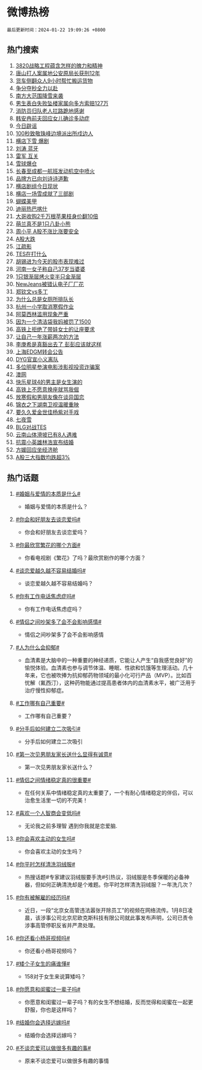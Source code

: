 # 微博热榜

`最后更新时间：2024-01-22 19:09:26 +0800`

## 热门搜索

1. [3820战略工程蕴含怎样的魄力和精神](https://m.weibo.cn/search?containerid=100103type%3D1%26t%3D10%26q%3D%233820%E6%88%98%E7%95%A5%E5%B7%A5%E7%A8%8B%E8%95%B4%E5%90%AB%E6%80%8E%E6%A0%B7%E7%9A%84%E9%AD%84%E5%8A%9B%E5%92%8C%E7%B2%BE%E7%A5%9E%23&stream_entry_id=51&isnewpage=1&extparam=seat%3D1%26pos%3D0%26c_type%3D51%26filter_type%3Drealtimehot%26q%3D%25233820%25E6%2588%2598%25E7%2595%25A5%25E5%25B7%25A5%25E7%25A8%258B%25E8%2595%25B4%25E5%2590%25AB%25E6%2580%258E%25E6%25A0%25B7%25E7%259A%2584%25E9%25AD%2584%25E5%258A%259B%25E5%2592%258C%25E7%25B2%25BE%25E7%25A5%259E%2523%26dgr%3D0%26stream_entry_id%3D51%26cate%3D10103%26display_time%3D1705921765%26pre_seqid%3D1705921765202032177133)
1. [唐山打人案属地公安原局长获刑12年](https://m.weibo.cn/search?containerid=100103type%3D1%26t%3D10%26q%3D%23%E5%94%90%E5%B1%B1%E6%89%93%E4%BA%BA%E6%A1%88%E5%B1%9E%E5%9C%B0%E5%85%AC%E5%AE%89%E5%8E%9F%E5%B1%80%E9%95%BF%E8%8E%B7%E5%88%9112%E5%B9%B4%23&stream_entry_id=31&isnewpage=1&extparam=seat%3D1%26pos%3D0%26c_type%3D31%26cate%3D5001%26dgr%3D0%26flag%3D1%26filter_type%3Drealtimehot%26lcate%3D5001%26band_rank%3D1%26q%3D%2523%25E5%2594%2590%25E5%25B1%25B1%25E6%2589%2593%25E4%25BA%25BA%25E6%25A1%2588%25E5%25B1%259E%25E5%259C%25B0%25E5%2585%25AC%25E5%25AE%2589%25E5%258E%259F%25E5%25B1%2580%25E9%2595%25BF%25E8%258E%25B7%25E5%2588%259112%25E5%25B9%25B4%2523%26realpos%3D1%26stream_entry_id%3D31%26display_time%3D1705921765%26pre_seqid%3D1705921765202032177133)
1. [货车侧翻众人9小时帮忙搬运货物](https://m.weibo.cn/search?containerid=100103type%3D1%26t%3D10%26q%3D%23%E8%B4%A7%E8%BD%A6%E4%BE%A7%E7%BF%BB%E4%BC%97%E4%BA%BA9%E5%B0%8F%E6%97%B6%E5%B8%AE%E5%BF%99%E6%90%AC%E8%BF%90%E8%B4%A7%E7%89%A9%23&stream_entry_id=31&isnewpage=1&extparam=seat%3D1%26pos%3D1%26c_type%3D31%26cate%3D5001%26dgr%3D0%26flag%3D32768%26filter_type%3Drealtimehot%26lcate%3D5001%26band_rank%3D2%26q%3D%2523%25E8%25B4%25A7%25E8%25BD%25A6%25E4%25BE%25A7%25E7%25BF%25BB%25E4%25BC%2597%25E4%25BA%25BA9%25E5%25B0%258F%25E6%2597%25B6%25E5%25B8%25AE%25E5%25BF%2599%25E6%2590%25AC%25E8%25BF%2590%25E8%25B4%25A7%25E7%2589%25A9%2523%26realpos%3D2%26stream_entry_id%3D31%26display_time%3D1705921765%26pre_seqid%3D1705921765202032177133)
1. [争分夺秒全力以赴](https://m.weibo.cn/search?containerid=100103type%3D1%26t%3D10%26q%3D%23%E4%BA%89%E5%88%86%E5%A4%BA%E7%A7%92%E5%85%A8%E5%8A%9B%E4%BB%A5%E8%B5%B4%23&stream_entry_id=31&isnewpage=1&extparam=seat%3D1%26pos%3D2%26c_type%3D31%26cate%3D5001%26dgr%3D0%26flag%3D0%26filter_type%3Drealtimehot%26lcate%3D5001%26band_rank%3D3%26q%3D%2523%25E4%25BA%2589%25E5%2588%2586%25E5%25A4%25BA%25E7%25A7%2592%25E5%2585%25A8%25E5%258A%259B%25E4%25BB%25A5%25E8%25B5%25B4%2523%26realpos%3D3%26stream_entry_id%3D31%26display_time%3D1705921765%26pre_seqid%3D1705921765202032177133)
1. [南方大范围降雪来袭](https://m.weibo.cn/search?containerid=100103type%3D1%26t%3D10%26q%3D%23%E5%8D%97%E6%96%B9%E5%A4%A7%E8%8C%83%E5%9B%B4%E9%99%8D%E9%9B%AA%E6%9D%A5%E8%A2%AD%23&stream_entry_id=31&isnewpage=1&extparam=seat%3D1%26pos%3D3%26c_type%3D31%26stream_entry_id%3D31%26adid%3D219645%26dgr%3D0%26filter_type%3Drealtimehot%26band_rank%3D4%26q%3D%2523%25E5%258D%2597%25E6%2596%25B9%25E5%25A4%25A7%25E8%258C%2583%25E5%259B%25B4%25E9%2599%258D%25E9%259B%25AA%25E6%259D%25A5%25E8%25A2%25AD%2523%26is_ad_pos%3D1%26lcate%3D5001%26cate%3D5001%26display_time%3D1705921765%26pre_seqid%3D1705921765202032177133)
1. [男生表白失败坠楼家属向多方索赔127万](https://m.weibo.cn/search?containerid=100103type%3D1%26t%3D10%26q%3D%23%E7%94%B7%E7%94%9F%E8%A1%A8%E7%99%BD%E5%A4%B1%E8%B4%A5%E5%9D%A0%E6%A5%BC%E5%AE%B6%E5%B1%9E%E5%90%91%E5%A4%9A%E6%96%B9%E7%B4%A2%E8%B5%94127%E4%B8%87%23&stream_entry_id=31&isnewpage=1&extparam=seat%3D1%26pos%3D4%26c_type%3D31%26cate%3D5001%26dgr%3D0%26flag%3D2%26filter_type%3Drealtimehot%26lcate%3D5001%26band_rank%3D4%26q%3D%2523%25E7%2594%25B7%25E7%2594%259F%25E8%25A1%25A8%25E7%2599%25BD%25E5%25A4%25B1%25E8%25B4%25A5%25E5%259D%25A0%25E6%25A5%25BC%25E5%25AE%25B6%25E5%25B1%259E%25E5%2590%2591%25E5%25A4%259A%25E6%2596%25B9%25E7%25B4%25A2%25E8%25B5%2594127%25E4%25B8%2587%2523%26realpos%3D4%26stream_entry_id%3D31%26display_time%3D1705921765%26pre_seqid%3D1705921765202032177133)
1. [消防员归队老人拦路跪地感谢](https://m.weibo.cn/search?containerid=100103type%3D1%26t%3D10%26q%3D%23%E6%B6%88%E9%98%B2%E5%91%98%E5%BD%92%E9%98%9F%E8%80%81%E4%BA%BA%E6%8B%A6%E8%B7%AF%E8%B7%AA%E5%9C%B0%E6%84%9F%E8%B0%A2%23&stream_entry_id=31&isnewpage=1&extparam=seat%3D1%26pos%3D5%26c_type%3D31%26cate%3D5001%26dgr%3D0%26flag%3D32768%26filter_type%3Drealtimehot%26lcate%3D5001%26band_rank%3D5%26q%3D%2523%25E6%25B6%2588%25E9%2598%25B2%25E5%2591%2598%25E5%25BD%2592%25E9%2598%259F%25E8%2580%2581%25E4%25BA%25BA%25E6%258B%25A6%25E8%25B7%25AF%25E8%25B7%25AA%25E5%259C%25B0%25E6%2584%259F%25E8%25B0%25A2%2523%26realpos%3D5%26stream_entry_id%3D31%26display_time%3D1705921765%26pre_seqid%3D1705921765202032177133)
1. [韩安冉前夫回应女儿确诊多动症](https://m.weibo.cn/search?containerid=100103type%3D1%26t%3D10%26q%3D%23%E9%9F%A9%E5%AE%89%E5%86%89%E5%89%8D%E5%A4%AB%E5%9B%9E%E5%BA%94%E5%A5%B3%E5%84%BF%E7%A1%AE%E8%AF%8A%E5%A4%9A%E5%8A%A8%E7%97%87%23&stream_entry_id=31&isnewpage=1&extparam=seat%3D1%26pos%3D6%26c_type%3D31%26cate%3D5001%26dgr%3D0%26flag%3D2%26filter_type%3Drealtimehot%26lcate%3D5001%26band_rank%3D6%26q%3D%2523%25E9%259F%25A9%25E5%25AE%2589%25E5%2586%2589%25E5%2589%258D%25E5%25A4%25AB%25E5%259B%259E%25E5%25BA%2594%25E5%25A5%25B3%25E5%2584%25BF%25E7%25A1%25AE%25E8%25AF%258A%25E5%25A4%259A%25E5%258A%25A8%25E7%2597%2587%2523%26realpos%3D6%26stream_entry_id%3D31%26display_time%3D1705921765%26pre_seqid%3D1705921765202032177133)
1. [今日辟谣](https://m.weibo.cn/search?containerid=100103type%3D1%26t%3D10%26q%3D%23%E4%BB%8A%E6%97%A5%E8%BE%9F%E8%B0%A3%23&stream_entry_id=31&isnewpage=1&extparam=seat%3D1%26pos%3D7%26c_type%3D31%26stream_entry_id%3D31%26adid%3D219668%26dgr%3D0%26filter_type%3Drealtimehot%26band_rank%3D7%26q%3D%2523%25E4%25BB%258A%25E6%2597%25A5%25E8%25BE%259F%25E8%25B0%25A3%2523%26is_ad_pos%3D1%26lcate%3D5001%26cate%3D5001%26display_time%3D1705921765%26pre_seqid%3D1705921765202032177133)
1. [100秒致敬珠峰边境派出所戍边人](https://m.weibo.cn/search?containerid=100103type%3D1%26t%3D10%26q%3D%23100%E7%A7%92%E8%87%B4%E6%95%AC%E7%8F%A0%E5%B3%B0%E8%BE%B9%E5%A2%83%E6%B4%BE%E5%87%BA%E6%89%80%E6%88%8D%E8%BE%B9%E4%BA%BA%23&stream_entry_id=31&isnewpage=1&extparam=seat%3D1%26pos%3D8%26c_type%3D31%26cate%3D5001%26dgr%3D0%26flag%3D32768%26filter_type%3Drealtimehot%26lcate%3D5001%26band_rank%3D7%26q%3D%2523100%25E7%25A7%2592%25E8%2587%25B4%25E6%2595%25AC%25E7%258F%25A0%25E5%25B3%25B0%25E8%25BE%25B9%25E5%25A2%2583%25E6%25B4%25BE%25E5%2587%25BA%25E6%2589%2580%25E6%2588%258D%25E8%25BE%25B9%25E4%25BA%25BA%2523%26realpos%3D7%26stream_entry_id%3D31%26display_time%3D1705921765%26pre_seqid%3D1705921765202032177133)
1. [横店下雪 爆剧](https://m.weibo.cn/search?containerid=100103type%3D1%26t%3D10%26q%3D%E6%A8%AA%E5%BA%97%E4%B8%8B%E9%9B%AA+%E7%88%86%E5%89%A7&stream_entry_id=31&isnewpage=1&extparam=seat%3D1%26pos%3D9%26c_type%3D31%26cate%3D5001%26dgr%3D0%26flag%3D16%26filter_type%3Drealtimehot%26lcate%3D5001%26band_rank%3D8%26q%3D%25E6%25A8%25AA%25E5%25BA%2597%25E4%25B8%258B%25E9%259B%25AA%2520%25E7%2588%2586%25E5%2589%25A7%26realpos%3D8%26stream_entry_id%3D31%26display_time%3D1705921765%26pre_seqid%3D1705921765202032177133)
1. [刘涛 蓝牙](https://m.weibo.cn/search?containerid=100103type%3D1%26t%3D10%26q%3D%E5%88%98%E6%B6%9B+%E8%93%9D%E7%89%99&stream_entry_id=31&isnewpage=1&extparam=seat%3D1%26pos%3D10%26c_type%3D31%26cate%3D5001%26dgr%3D0%26flag%3D2%26filter_type%3Drealtimehot%26lcate%3D5001%26band_rank%3D9%26q%3D%25E5%2588%2598%25E6%25B6%259B%2520%25E8%2593%259D%25E7%2589%2599%26realpos%3D9%26stream_entry_id%3D31%26display_time%3D1705921765%26pre_seqid%3D1705921765202032177133)
1. [雷军 互关](https://m.weibo.cn/search?containerid=100103type%3D1%26t%3D10%26q%3D%E9%9B%B7%E5%86%9B+%E4%BA%92%E5%85%B3&stream_entry_id=31&isnewpage=1&extparam=seat%3D1%26pos%3D11%26c_type%3D31%26cate%3D5001%26dgr%3D0%26flag%3D2%26filter_type%3Drealtimehot%26lcate%3D5001%26band_rank%3D10%26q%3D%25E9%259B%25B7%25E5%2586%259B%2520%25E4%25BA%2592%25E5%2585%25B3%26realpos%3D10%26stream_entry_id%3D31%26display_time%3D1705921765%26pre_seqid%3D1705921765202032177133)
1. [雪球爆仓](https://m.weibo.cn/search?containerid=100103type%3D1%26t%3D10%26q%3D%E9%9B%AA%E7%90%83%E7%88%86%E4%BB%93&stream_entry_id=31&isnewpage=1&extparam=seat%3D1%26pos%3D12%26c_type%3D31%26cate%3D5001%26dgr%3D0%26flag%3D1%26filter_type%3Drealtimehot%26lcate%3D5001%26band_rank%3D11%26q%3D%25E9%259B%25AA%25E7%2590%2583%25E7%2588%2586%25E4%25BB%2593%26realpos%3D11%26stream_entry_id%3D31%26display_time%3D1705921765%26pre_seqid%3D1705921765202032177133)
1. [长春至成都一航班发动机空中喷火](https://m.weibo.cn/search?containerid=100103type%3D1%26t%3D10%26q%3D%23%E9%95%BF%E6%98%A5%E8%87%B3%E6%88%90%E9%83%BD%E4%B8%80%E8%88%AA%E7%8F%AD%E5%8F%91%E5%8A%A8%E6%9C%BA%E7%A9%BA%E4%B8%AD%E5%96%B7%E7%81%AB%23&stream_entry_id=31&isnewpage=1&extparam=seat%3D1%26pos%3D13%26c_type%3D31%26cate%3D5001%26dgr%3D0%26flag%3D1%26filter_type%3Drealtimehot%26lcate%3D5001%26band_rank%3D12%26q%3D%2523%25E9%2595%25BF%25E6%2598%25A5%25E8%2587%25B3%25E6%2588%2590%25E9%2583%25BD%25E4%25B8%2580%25E8%2588%25AA%25E7%258F%25AD%25E5%258F%2591%25E5%258A%25A8%25E6%259C%25BA%25E7%25A9%25BA%25E4%25B8%25AD%25E5%2596%25B7%25E7%2581%25AB%2523%26realpos%3D12%26stream_entry_id%3D31%26display_time%3D1705921765%26pre_seqid%3D1705921765202032177133)
1. [品牌方已向刘诗诗道歉](https://m.weibo.cn/search?containerid=100103type%3D1%26t%3D10%26q%3D%23%E5%93%81%E7%89%8C%E6%96%B9%E5%B7%B2%E5%90%91%E5%88%98%E8%AF%97%E8%AF%97%E9%81%93%E6%AD%89%23&stream_entry_id=31&isnewpage=1&extparam=seat%3D1%26pos%3D14%26c_type%3D31%26cate%3D5001%26dgr%3D0%26flag%3D1%26filter_type%3Drealtimehot%26lcate%3D5001%26band_rank%3D13%26q%3D%2523%25E5%2593%2581%25E7%2589%258C%25E6%2596%25B9%25E5%25B7%25B2%25E5%2590%2591%25E5%2588%2598%25E8%25AF%2597%25E8%25AF%2597%25E9%2581%2593%25E6%25AD%2589%2523%26realpos%3D13%26stream_entry_id%3D31%26display_time%3D1705921765%26pre_seqid%3D1705921765202032177133)
1. [横店剧组今日现状](https://m.weibo.cn/search?containerid=100103type%3D1%26t%3D10%26q%3D%23%E6%A8%AA%E5%BA%97%E5%89%A7%E7%BB%84%E4%BB%8A%E6%97%A5%E7%8E%B0%E7%8A%B6%23&stream_entry_id=31&isnewpage=1&extparam=seat%3D1%26pos%3D15%26c_type%3D31%26cate%3D5001%26dgr%3D0%26flag%3D1%26filter_type%3Drealtimehot%26lcate%3D5001%26band_rank%3D14%26q%3D%2523%25E6%25A8%25AA%25E5%25BA%2597%25E5%2589%25A7%25E7%25BB%2584%25E4%25BB%258A%25E6%2597%25A5%25E7%258E%25B0%25E7%258A%25B6%2523%26realpos%3D14%26stream_entry_id%3D31%26display_time%3D1705921765%26pre_seqid%3D1705921765202032177133)
1. [横店一场雪成就了三部剧](https://m.weibo.cn/search?containerid=100103type%3D1%26t%3D10%26q%3D%E6%A8%AA%E5%BA%97%E4%B8%80%E5%9C%BA%E9%9B%AA%E6%88%90%E5%B0%B1%E4%BA%86%E4%B8%89%E9%83%A8%E5%89%A7&stream_entry_id=31&isnewpage=1&extparam=seat%3D1%26pos%3D16%26c_type%3D31%26cate%3D5001%26dgr%3D0%26flag%3D2%26filter_type%3Drealtimehot%26lcate%3D5001%26band_rank%3D15%26q%3D%25E6%25A8%25AA%25E5%25BA%2597%25E4%25B8%2580%25E5%259C%25BA%25E9%259B%25AA%25E6%2588%2590%25E5%25B0%25B1%25E4%25BA%2586%25E4%25B8%2589%25E9%2583%25A8%25E5%2589%25A7%26realpos%3D15%26stream_entry_id%3D31%26display_time%3D1705921765%26pre_seqid%3D1705921765202032177133)
1. [蝴蝶美甲](https://m.weibo.cn/search?containerid=100103type%3D1%26t%3D10%26q%3D%E8%9D%B4%E8%9D%B6%E7%BE%8E%E7%94%B2&stream_entry_id=31&isnewpage=1&extparam=seat%3D1%26pos%3D17%26c_type%3D31%26cate%3D5001%26dgr%3D0%26flag%3D1%26filter_type%3Drealtimehot%26lcate%3D5001%26band_rank%3D16%26q%3D%25E8%259D%25B4%25E8%259D%25B6%25E7%25BE%258E%25E7%2594%25B2%26realpos%3D16%26stream_entry_id%3D31%26display_time%3D1705921765%26pre_seqid%3D1705921765202032177133)
1. [迪丽热巴喀什](https://m.weibo.cn/search?containerid=100103type%3D1%26t%3D10%26q%3D%E8%BF%AA%E4%B8%BD%E7%83%AD%E5%B7%B4%E5%96%80%E4%BB%80&stream_entry_id=31&isnewpage=1&extparam=seat%3D1%26pos%3D18%26c_type%3D31%26cate%3D5001%26dgr%3D0%26flag%3D0%26filter_type%3Drealtimehot%26lcate%3D5001%26band_rank%3D17%26q%3D%25E8%25BF%25AA%25E4%25B8%25BD%25E7%2583%25AD%25E5%25B7%25B4%25E5%2596%2580%25E4%25BB%2580%26realpos%3D17%26stream_entry_id%3D31%26display_time%3D1705921765%26pre_seqid%3D1705921765202032177133)
1. [大哥收购2千万根苹果枝身价翻10倍](https://m.weibo.cn/search?containerid=100103type%3D1%26t%3D10%26q%3D%23%E5%A4%A7%E5%93%A5%E6%94%B6%E8%B4%AD2%E5%8D%83%E4%B8%87%E6%A0%B9%E8%8B%B9%E6%9E%9C%E6%9E%9D%E8%BA%AB%E4%BB%B7%E7%BF%BB10%E5%80%8D%23&stream_entry_id=31&isnewpage=1&extparam=seat%3D1%26pos%3D19%26c_type%3D31%26cate%3D5001%26dgr%3D0%26flag%3D0%26filter_type%3Drealtimehot%26lcate%3D5001%26band_rank%3D18%26q%3D%2523%25E5%25A4%25A7%25E5%2593%25A5%25E6%2594%25B6%25E8%25B4%25AD2%25E5%258D%2583%25E4%25B8%2587%25E6%25A0%25B9%25E8%258B%25B9%25E6%259E%259C%25E6%259E%259D%25E8%25BA%25AB%25E4%25BB%25B7%25E7%25BF%25BB10%25E5%2580%258D%2523%26realpos%3D18%26stream_entry_id%3D31%26display_time%3D1705921765%26pre_seqid%3D1705921765202032177133)
1. [萌兰真不是1只八卦小熊](https://m.weibo.cn/search?containerid=100103type%3D1%26t%3D10%26q%3D%23%E8%90%8C%E5%85%B0%E7%9C%9F%E4%B8%8D%E6%98%AF1%E5%8F%AA%E5%85%AB%E5%8D%A6%E5%B0%8F%E7%86%8A%23&stream_entry_id=31&isnewpage=1&extparam=seat%3D1%26pos%3D20%26c_type%3D31%26cate%3D5001%26dgr%3D0%26flag%3D1%26filter_type%3Drealtimehot%26lcate%3D5001%26band_rank%3D19%26q%3D%2523%25E8%2590%258C%25E5%2585%25B0%25E7%259C%259F%25E4%25B8%258D%25E6%2598%25AF1%25E5%258F%25AA%25E5%2585%25AB%25E5%258D%25A6%25E5%25B0%258F%25E7%2586%258A%2523%26realpos%3D19%26stream_entry_id%3D31%26display_time%3D1705921765%26pre_seqid%3D1705921765202032177133)
1. [周小平 A股不涨比涨要安全](https://m.weibo.cn/search?containerid=100103type%3D1%26t%3D10%26q%3D%E5%91%A8%E5%B0%8F%E5%B9%B3+A%E8%82%A1%E4%B8%8D%E6%B6%A8%E6%AF%94%E6%B6%A8%E8%A6%81%E5%AE%89%E5%85%A8&stream_entry_id=31&isnewpage=1&extparam=seat%3D1%26pos%3D21%26c_type%3D31%26cate%3D5001%26dgr%3D0%26flag%3D0%26filter_type%3Drealtimehot%26lcate%3D5001%26band_rank%3D20%26q%3D%25E5%2591%25A8%25E5%25B0%258F%25E5%25B9%25B3%2520A%25E8%2582%25A1%25E4%25B8%258D%25E6%25B6%25A8%25E6%25AF%2594%25E6%25B6%25A8%25E8%25A6%2581%25E5%25AE%2589%25E5%2585%25A8%26realpos%3D20%26stream_entry_id%3D31%26display_time%3D1705921765%26pre_seqid%3D1705921765202032177133)
1. [A股大跌](https://m.weibo.cn/search?containerid=100103type%3D1%26t%3D10%26q%3D%23A%E8%82%A1%E5%A4%A7%E8%B7%8C%23&stream_entry_id=31&isnewpage=1&extparam=seat%3D1%26pos%3D22%26c_type%3D31%26cate%3D5001%26dgr%3D0%26flag%3D0%26filter_type%3Drealtimehot%26lcate%3D5001%26band_rank%3D21%26q%3D%2523A%25E8%2582%25A1%25E5%25A4%25A7%25E8%25B7%258C%2523%26realpos%3D21%26stream_entry_id%3D31%26display_time%3D1705921765%26pre_seqid%3D1705921765202032177133)
1. [江疏影](https://m.weibo.cn/search?containerid=100103type%3D1%26t%3D10%26q%3D%E6%B1%9F%E7%96%8F%E5%BD%B1&stream_entry_id=31&isnewpage=1&extparam=seat%3D1%26pos%3D23%26c_type%3D31%26cate%3D5001%26dgr%3D0%26flag%3D2%26filter_type%3Drealtimehot%26lcate%3D5001%26band_rank%3D22%26q%3D%25E6%25B1%259F%25E7%2596%258F%25E5%25BD%25B1%26realpos%3D22%26stream_entry_id%3D31%26display_time%3D1705921765%26pre_seqid%3D1705921765202032177133)
1. [TES在打什么](https://m.weibo.cn/search?containerid=100103type%3D1%26t%3D10%26q%3DTES%E5%9C%A8%E6%89%93%E4%BB%80%E4%B9%88&stream_entry_id=31&isnewpage=1&extparam=seat%3D1%26pos%3D24%26c_type%3D31%26cate%3D5001%26dgr%3D0%26flag%3D1%26filter_type%3Drealtimehot%26lcate%3D5001%26band_rank%3D23%26q%3DTES%25E5%259C%25A8%25E6%2589%2593%25E4%25BB%2580%25E4%25B9%2588%26realpos%3D23%26stream_entry_id%3D31%26display_time%3D1705921765%26pre_seqid%3D1705921765202032177133)
1. [胡锡进为今天的股市表现难过](https://m.weibo.cn/search?containerid=100103type%3D1%26t%3D10%26q%3D%23%E8%83%A1%E9%94%A1%E8%BF%9B%E4%B8%BA%E4%BB%8A%E5%A4%A9%E7%9A%84%E8%82%A1%E5%B8%82%E8%A1%A8%E7%8E%B0%E9%9A%BE%E8%BF%87%23&stream_entry_id=31&isnewpage=1&extparam=seat%3D1%26pos%3D25%26c_type%3D31%26cate%3D5001%26dgr%3D0%26flag%3D1%26filter_type%3Drealtimehot%26lcate%3D5001%26band_rank%3D24%26q%3D%2523%25E8%2583%25A1%25E9%2594%25A1%25E8%25BF%259B%25E4%25B8%25BA%25E4%25BB%258A%25E5%25A4%25A9%25E7%259A%2584%25E8%2582%25A1%25E5%25B8%2582%25E8%25A1%25A8%25E7%258E%25B0%25E9%259A%25BE%25E8%25BF%2587%2523%26realpos%3D24%26stream_entry_id%3D31%26display_time%3D1705921765%26pre_seqid%3D1705921765202032177133)
1. [河南一女子称自己37岁当婆婆](https://m.weibo.cn/search?containerid=100103type%3D1%26t%3D10%26q%3D%23%E6%B2%B3%E5%8D%97%E4%B8%80%E5%A5%B3%E5%AD%90%E7%A7%B0%E8%87%AA%E5%B7%B137%E5%B2%81%E5%BD%93%E5%A9%86%E5%A9%86%23&stream_entry_id=31&isnewpage=1&extparam=seat%3D1%26pos%3D26%26c_type%3D31%26cate%3D5001%26dgr%3D0%26flag%3D0%26filter_type%3Drealtimehot%26lcate%3D5001%26band_rank%3D25%26q%3D%2523%25E6%25B2%25B3%25E5%258D%2597%25E4%25B8%2580%25E5%25A5%25B3%25E5%25AD%2590%25E7%25A7%25B0%25E8%2587%25AA%25E5%25B7%25B137%25E5%25B2%2581%25E5%25BD%2593%25E5%25A9%2586%25E5%25A9%2586%2523%26realpos%3D25%26stream_entry_id%3D31%26display_time%3D1705921765%26pre_seqid%3D1705921765202032177133)
1. [1只银渐层烤火变半只金渐层](https://m.weibo.cn/search?containerid=100103type%3D1%26t%3D10%26q%3D%231%E5%8F%AA%E9%93%B6%E6%B8%90%E5%B1%82%E7%83%A4%E7%81%AB%E5%8F%98%E5%8D%8A%E5%8F%AA%E9%87%91%E6%B8%90%E5%B1%82%23&stream_entry_id=31&isnewpage=1&extparam=seat%3D1%26pos%3D27%26c_type%3D31%26cate%3D5001%26dgr%3D0%26flag%3D1%26filter_type%3Drealtimehot%26lcate%3D5001%26band_rank%3D26%26q%3D%25231%25E5%258F%25AA%25E9%2593%25B6%25E6%25B8%2590%25E5%25B1%2582%25E7%2583%25A4%25E7%2581%25AB%25E5%258F%2598%25E5%258D%258A%25E5%258F%25AA%25E9%2587%2591%25E6%25B8%2590%25E5%25B1%2582%2523%26realpos%3D26%26stream_entry_id%3D31%26display_time%3D1705921765%26pre_seqid%3D1705921765202032177133)
1. [NewJeans被错认电子厂厂花](https://m.weibo.cn/search?containerid=100103type%3D1%26t%3D10%26q%3DNewJeans%E8%A2%AB%E9%94%99%E8%AE%A4%E7%94%B5%E5%AD%90%E5%8E%82%E5%8E%82%E8%8A%B1&stream_entry_id=31&isnewpage=1&extparam=seat%3D1%26pos%3D28%26c_type%3D31%26cate%3D5001%26dgr%3D0%26flag%3D0%26filter_type%3Drealtimehot%26lcate%3D5001%26band_rank%3D27%26q%3DNewJeans%25E8%25A2%25AB%25E9%2594%2599%25E8%25AE%25A4%25E7%2594%25B5%25E5%25AD%2590%25E5%258E%2582%25E5%258E%2582%25E8%258A%25B1%26realpos%3D27%26stream_entry_id%3D31%26display_time%3D1705921765%26pre_seqid%3D1705921765202032177133)
1. [郑钦文vs多丁](https://m.weibo.cn/search?containerid=100103type%3D1%26t%3D10%26q%3D%23%E9%83%91%E9%92%A6%E6%96%87vs%E5%A4%9A%E4%B8%81%23&stream_entry_id=31&isnewpage=1&extparam=seat%3D1%26pos%3D29%26c_type%3D31%26cate%3D5001%26dgr%3D0%26flag%3D1%26filter_type%3Drealtimehot%26lcate%3D5001%26band_rank%3D28%26q%3D%2523%25E9%2583%2591%25E9%2592%25A6%25E6%2596%2587vs%25E5%25A4%259A%25E4%25B8%2581%2523%26realpos%3D28%26stream_entry_id%3D31%26display_time%3D1705921765%26pre_seqid%3D1705921765202032177133)
1. [为什么总是女厕所排队长](https://m.weibo.cn/search?containerid=100103type%3D1%26t%3D10%26q%3D%23%E4%B8%BA%E4%BB%80%E4%B9%88%E6%80%BB%E6%98%AF%E5%A5%B3%E5%8E%95%E6%89%80%E6%8E%92%E9%98%9F%E9%95%BF%23&stream_entry_id=31&isnewpage=1&extparam=seat%3D1%26pos%3D30%26c_type%3D31%26cate%3D5001%26dgr%3D0%26flag%3D1%26filter_type%3Drealtimehot%26lcate%3D5001%26band_rank%3D29%26q%3D%2523%25E4%25B8%25BA%25E4%25BB%2580%25E4%25B9%2588%25E6%2580%25BB%25E6%2598%25AF%25E5%25A5%25B3%25E5%258E%2595%25E6%2589%2580%25E6%258E%2592%25E9%2598%259F%25E9%2595%25BF%2523%26realpos%3D29%26stream_entry_id%3D31%26display_time%3D1705921765%26pre_seqid%3D1705921765202032177133)
1. [杭州一小学取消寒假作业](https://m.weibo.cn/search?containerid=100103type%3D1%26t%3D10%26q%3D%23%E6%9D%AD%E5%B7%9E%E4%B8%80%E5%B0%8F%E5%AD%A6%E5%8F%96%E6%B6%88%E5%AF%92%E5%81%87%E4%BD%9C%E4%B8%9A%23&stream_entry_id=31&isnewpage=1&extparam=seat%3D1%26pos%3D31%26c_type%3D31%26cate%3D5001%26dgr%3D0%26flag%3D1%26filter_type%3Drealtimehot%26lcate%3D5001%26band_rank%3D30%26q%3D%2523%25E6%259D%25AD%25E5%25B7%259E%25E4%25B8%2580%25E5%25B0%258F%25E5%25AD%25A6%25E5%258F%2596%25E6%25B6%2588%25E5%25AF%2592%25E5%2581%2587%25E4%25BD%259C%25E4%25B8%259A%2523%26realpos%3D30%26stream_entry_id%3D31%26display_time%3D1705921765%26pre_seqid%3D1705921765202032177133)
1. [阿莫西林滥用现象严重](https://m.weibo.cn/search?containerid=100103type%3D1%26t%3D10%26q%3D%23%E9%98%BF%E8%8E%AB%E8%A5%BF%E6%9E%97%E6%BB%A5%E7%94%A8%E7%8E%B0%E8%B1%A1%E4%B8%A5%E9%87%8D%23&stream_entry_id=31&isnewpage=1&extparam=seat%3D1%26pos%3D32%26c_type%3D31%26cate%3D5001%26dgr%3D0%26flag%3D0%26filter_type%3Drealtimehot%26lcate%3D5001%26band_rank%3D31%26q%3D%2523%25E9%2598%25BF%25E8%258E%25AB%25E8%25A5%25BF%25E6%259E%2597%25E6%25BB%25A5%25E7%2594%25A8%25E7%258E%25B0%25E8%25B1%25A1%25E4%25B8%25A5%25E9%2587%258D%2523%26realpos%3D31%26stream_entry_id%3D31%26display_time%3D1705921765%26pre_seqid%3D1705921765202032177133)
1. [因为一个清洁袋我妈被罚了1500](https://m.weibo.cn/search?containerid=100103type%3D1%26t%3D10%26q%3D%23%E5%9B%A0%E4%B8%BA%E4%B8%80%E4%B8%AA%E6%B8%85%E6%B4%81%E8%A2%8B%E6%88%91%E5%A6%88%E8%A2%AB%E7%BD%9A%E4%BA%861500%23&stream_entry_id=31&isnewpage=1&extparam=seat%3D1%26pos%3D33%26c_type%3D31%26cate%3D5001%26dgr%3D0%26flag%3D0%26filter_type%3Drealtimehot%26lcate%3D5001%26band_rank%3D32%26q%3D%2523%25E5%259B%25A0%25E4%25B8%25BA%25E4%25B8%2580%25E4%25B8%25AA%25E6%25B8%2585%25E6%25B4%2581%25E8%25A2%258B%25E6%2588%2591%25E5%25A6%2588%25E8%25A2%25AB%25E7%25BD%259A%25E4%25BA%25861500%2523%26realpos%3D32%26stream_entry_id%3D31%26display_time%3D1705921765%26pre_seqid%3D1705921765202032177133)
1. [高铁上拒绝了带娃女士的让座要求](https://m.weibo.cn/search?containerid=100103type%3D1%26t%3D10%26q%3D%23%E9%AB%98%E9%93%81%E4%B8%8A%E6%8B%92%E7%BB%9D%E4%BA%86%E5%B8%A6%E5%A8%83%E5%A5%B3%E5%A3%AB%E7%9A%84%E8%AE%A9%E5%BA%A7%E8%A6%81%E6%B1%82%23&stream_entry_id=31&isnewpage=1&extparam=seat%3D1%26pos%3D34%26c_type%3D31%26cate%3D5001%26dgr%3D0%26flag%3D0%26filter_type%3Drealtimehot%26lcate%3D5001%26band_rank%3D33%26q%3D%2523%25E9%25AB%2598%25E9%2593%2581%25E4%25B8%258A%25E6%258B%2592%25E7%25BB%259D%25E4%25BA%2586%25E5%25B8%25A6%25E5%25A8%2583%25E5%25A5%25B3%25E5%25A3%25AB%25E7%259A%2584%25E8%25AE%25A9%25E5%25BA%25A7%25E8%25A6%2581%25E6%25B1%2582%2523%26realpos%3D33%26stream_entry_id%3D31%26display_time%3D1705921765%26pre_seqid%3D1705921765202032177133)
1. [让自己一年涨薪两次的方法](https://m.weibo.cn/search?containerid=100103type%3D1%26t%3D10%26q%3D%23%E8%AE%A9%E8%87%AA%E5%B7%B1%E4%B8%80%E5%B9%B4%E6%B6%A8%E8%96%AA%E4%B8%A4%E6%AC%A1%E7%9A%84%E6%96%B9%E6%B3%95%23&stream_entry_id=31&isnewpage=1&extparam=seat%3D1%26pos%3D35%26c_type%3D31%26cate%3D5001%26dgr%3D0%26flag%3D1%26filter_type%3Drealtimehot%26lcate%3D5001%26band_rank%3D34%26q%3D%2523%25E8%25AE%25A9%25E8%2587%25AA%25E5%25B7%25B1%25E4%25B8%2580%25E5%25B9%25B4%25E6%25B6%25A8%25E8%2596%25AA%25E4%25B8%25A4%25E6%25AC%25A1%25E7%259A%2584%25E6%2596%25B9%25E6%25B3%2595%2523%26realpos%3D34%26stream_entry_id%3D31%26display_time%3D1705921765%26pre_seqid%3D1705921765202032177133)
1. [李庚希是真豁出去了 彭彭应该就这样](https://m.weibo.cn/search?containerid=100103type%3D1%26t%3D10%26q%3D%E6%9D%8E%E5%BA%9A%E5%B8%8C%E6%98%AF%E7%9C%9F%E8%B1%81%E5%87%BA%E5%8E%BB%E4%BA%86+%E5%BD%AD%E5%BD%AD%E5%BA%94%E8%AF%A5%E5%B0%B1%E8%BF%99%E6%A0%B7&stream_entry_id=31&isnewpage=1&extparam=seat%3D1%26pos%3D36%26c_type%3D31%26cate%3D5001%26dgr%3D0%26flag%3D0%26filter_type%3Drealtimehot%26lcate%3D5001%26band_rank%3D35%26q%3D%25E6%259D%258E%25E5%25BA%259A%25E5%25B8%258C%25E6%2598%25AF%25E7%259C%259F%25E8%25B1%2581%25E5%2587%25BA%25E5%258E%25BB%25E4%25BA%2586%2520%25E5%25BD%25AD%25E5%25BD%25AD%25E5%25BA%2594%25E8%25AF%25A5%25E5%25B0%25B1%25E8%25BF%2599%25E6%25A0%25B7%26realpos%3D35%26stream_entry_id%3D31%26display_time%3D1705921765%26pre_seqid%3D1705921765202032177133)
1. [上海EDGM转会公告](https://m.weibo.cn/search?containerid=100103type%3D1%26t%3D10%26q%3D%23%E4%B8%8A%E6%B5%B7EDGM%E8%BD%AC%E4%BC%9A%E5%85%AC%E5%91%8A%23&stream_entry_id=31&isnewpage=1&extparam=seat%3D1%26pos%3D37%26c_type%3D31%26cate%3D5001%26dgr%3D0%26flag%3D1%26filter_type%3Drealtimehot%26lcate%3D5001%26band_rank%3D36%26q%3D%2523%25E4%25B8%258A%25E6%25B5%25B7EDGM%25E8%25BD%25AC%25E4%25BC%259A%25E5%2585%25AC%25E5%2591%258A%2523%26realpos%3D36%26stream_entry_id%3D31%26display_time%3D1705921765%26pre_seqid%3D1705921765202032177133)
1. [DYG官宣小义离队](https://m.weibo.cn/search?containerid=100103type%3D1%26t%3D10%26q%3D%23DYG%E5%AE%98%E5%AE%A3%E5%B0%8F%E4%B9%89%E7%A6%BB%E9%98%9F%23&stream_entry_id=31&isnewpage=1&extparam=seat%3D1%26pos%3D38%26c_type%3D31%26cate%3D5001%26dgr%3D0%26flag%3D1%26filter_type%3Drealtimehot%26lcate%3D5001%26band_rank%3D37%26q%3D%2523DYG%25E5%25AE%2598%25E5%25AE%25A3%25E5%25B0%258F%25E4%25B9%2589%25E7%25A6%25BB%25E9%2598%259F%2523%26realpos%3D37%26stream_entry_id%3D31%26display_time%3D1705921765%26pre_seqid%3D1705921765202032177133)
1. [多位明星参演电影涉影视投资诈骗案](https://m.weibo.cn/search?containerid=100103type%3D1%26t%3D10%26q%3D%23%E5%A4%9A%E4%BD%8D%E6%98%8E%E6%98%9F%E5%8F%82%E6%BC%94%E7%94%B5%E5%BD%B1%E6%B6%89%E5%BD%B1%E8%A7%86%E6%8A%95%E8%B5%84%E8%AF%88%E9%AA%97%E6%A1%88%23&stream_entry_id=31&isnewpage=1&extparam=seat%3D1%26pos%3D39%26c_type%3D31%26cate%3D5001%26dgr%3D0%26flag%3D0%26filter_type%3Drealtimehot%26lcate%3D5001%26band_rank%3D38%26q%3D%2523%25E5%25A4%259A%25E4%25BD%258D%25E6%2598%258E%25E6%2598%259F%25E5%258F%2582%25E6%25BC%2594%25E7%2594%25B5%25E5%25BD%25B1%25E6%25B6%2589%25E5%25BD%25B1%25E8%25A7%2586%25E6%258A%2595%25E8%25B5%2584%25E8%25AF%2588%25E9%25AA%2597%25E6%25A1%2588%2523%26realpos%3D38%26stream_entry_id%3D31%26display_time%3D1705921765%26pre_seqid%3D1705921765202032177133)
1. [澳网](https://m.weibo.cn/search?containerid=100103type%3D1%26t%3D10%26q%3D%E6%BE%B3%E7%BD%91&stream_entry_id=31&isnewpage=1&extparam=seat%3D1%26pos%3D40%26c_type%3D31%26cate%3D5001%26dgr%3D0%26flag%3D1%26filter_type%3Drealtimehot%26lcate%3D5001%26band_rank%3D39%26q%3D%25E6%25BE%25B3%25E7%25BD%2591%26realpos%3D39%26stream_entry_id%3D31%26display_time%3D1705921765%26pre_seqid%3D1705921765202032177133)
1. [快乐星球4的男主是女生演的](https://m.weibo.cn/search?containerid=100103type%3D1%26t%3D10%26q%3D%E5%BF%AB%E4%B9%90%E6%98%9F%E7%90%834%E7%9A%84%E7%94%B7%E4%B8%BB%E6%98%AF%E5%A5%B3%E7%94%9F%E6%BC%94%E7%9A%84&stream_entry_id=31&isnewpage=1&extparam=seat%3D1%26pos%3D41%26c_type%3D31%26cate%3D5001%26dgr%3D0%26flag%3D1%26filter_type%3Drealtimehot%26lcate%3D5001%26band_rank%3D40%26q%3D%25E5%25BF%25AB%25E4%25B9%2590%25E6%2598%259F%25E7%2590%25834%25E7%259A%2584%25E7%2594%25B7%25E4%25B8%25BB%25E6%2598%25AF%25E5%25A5%25B3%25E7%2594%259F%25E6%25BC%2594%25E7%259A%2584%26realpos%3D40%26stream_entry_id%3D31%26display_time%3D1705921765%26pre_seqid%3D1705921765202032177133)
1. [高铁上不愿意换座就骂我倔](https://m.weibo.cn/search?containerid=100103type%3D1%26t%3D10%26q%3D%23%E9%AB%98%E9%93%81%E4%B8%8A%E4%B8%8D%E6%84%BF%E6%84%8F%E6%8D%A2%E5%BA%A7%E5%B0%B1%E9%AA%82%E6%88%91%E5%80%94%23&stream_entry_id=31&isnewpage=1&extparam=seat%3D1%26pos%3D42%26c_type%3D31%26cate%3D5001%26dgr%3D0%26flag%3D1%26filter_type%3Drealtimehot%26lcate%3D5001%26band_rank%3D41%26q%3D%2523%25E9%25AB%2598%25E9%2593%2581%25E4%25B8%258A%25E4%25B8%258D%25E6%2584%25BF%25E6%2584%258F%25E6%258D%25A2%25E5%25BA%25A7%25E5%25B0%25B1%25E9%25AA%2582%25E6%2588%2591%25E5%2580%2594%2523%26realpos%3D41%26stream_entry_id%3D31%26display_time%3D1705921765%26pre_seqid%3D1705921765202032177133)
1. [放寒假和男朋友像在谈异国恋](https://m.weibo.cn/search?containerid=100103type%3D1%26t%3D10%26q%3D%23%E6%94%BE%E5%AF%92%E5%81%87%E5%92%8C%E7%94%B7%E6%9C%8B%E5%8F%8B%E5%83%8F%E5%9C%A8%E8%B0%88%E5%BC%82%E5%9B%BD%E6%81%8B%23&stream_entry_id=31&isnewpage=1&extparam=seat%3D1%26pos%3D43%26c_type%3D31%26cate%3D5001%26dgr%3D0%26flag%3D1%26filter_type%3Drealtimehot%26lcate%3D5001%26band_rank%3D42%26q%3D%2523%25E6%2594%25BE%25E5%25AF%2592%25E5%2581%2587%25E5%2592%258C%25E7%2594%25B7%25E6%259C%258B%25E5%258F%258B%25E5%2583%258F%25E5%259C%25A8%25E8%25B0%2588%25E5%25BC%2582%25E5%259B%25BD%25E6%2581%258B%2523%26realpos%3D42%26stream_entry_id%3D31%26display_time%3D1705921765%26pre_seqid%3D1705921765202032177133)
1. [锦衣之下湖南卫视温暖重映](https://m.weibo.cn/search?containerid=100103type%3D1%26t%3D10%26q%3D%23%E9%94%A6%E8%A1%A3%E4%B9%8B%E4%B8%8B%E6%B9%96%E5%8D%97%E5%8D%AB%E8%A7%86%E6%B8%A9%E6%9A%96%E9%87%8D%E6%98%A0%23&stream_entry_id=31&isnewpage=1&extparam=seat%3D1%26pos%3D44%26c_type%3D31%26cate%3D5001%26dgr%3D0%26flag%3D1%26filter_type%3Drealtimehot%26lcate%3D5001%26band_rank%3D43%26q%3D%2523%25E9%2594%25A6%25E8%25A1%25A3%25E4%25B9%258B%25E4%25B8%258B%25E6%25B9%2596%25E5%258D%2597%25E5%258D%25AB%25E8%25A7%2586%25E6%25B8%25A9%25E6%259A%2596%25E9%2587%258D%25E6%2598%25A0%2523%26realpos%3D43%26stream_entry_id%3D31%26display_time%3D1705921765%26pre_seqid%3D1705921765202032177133)
1. [要久久爱金世佳杨紫对手戏](https://m.weibo.cn/search?containerid=100103type%3D1%26t%3D10%26q%3D%23%E8%A6%81%E4%B9%85%E4%B9%85%E7%88%B1%E9%87%91%E4%B8%96%E4%BD%B3%E6%9D%A8%E7%B4%AB%E5%AF%B9%E6%89%8B%E6%88%8F%23&stream_entry_id=31&isnewpage=1&extparam=seat%3D1%26pos%3D45%26c_type%3D31%26cate%3D5001%26dgr%3D0%26flag%3D1%26filter_type%3Drealtimehot%26lcate%3D5001%26band_rank%3D44%26q%3D%2523%25E8%25A6%2581%25E4%25B9%2585%25E4%25B9%2585%25E7%2588%25B1%25E9%2587%2591%25E4%25B8%2596%25E4%25BD%25B3%25E6%259D%25A8%25E7%25B4%25AB%25E5%25AF%25B9%25E6%2589%258B%25E6%2588%258F%2523%26realpos%3D44%26stream_entry_id%3D31%26display_time%3D1705921765%26pre_seqid%3D1705921765202032177133)
1. [七夜雪](https://m.weibo.cn/search?containerid=100103type%3D1%26t%3D10%26q%3D%E4%B8%83%E5%A4%9C%E9%9B%AA&stream_entry_id=31&isnewpage=1&extparam=seat%3D1%26pos%3D46%26c_type%3D31%26cate%3D5001%26dgr%3D0%26flag%3D1%26filter_type%3Drealtimehot%26lcate%3D5001%26band_rank%3D45%26q%3D%25E4%25B8%2583%25E5%25A4%259C%25E9%259B%25AA%26realpos%3D45%26stream_entry_id%3D31%26display_time%3D1705921765%26pre_seqid%3D1705921765202032177133)
1. [BLG对战TES](https://m.weibo.cn/search?containerid=100103type%3D1%26t%3D10%26q%3DBLG%E5%AF%B9%E6%88%98TES&stream_entry_id=31&isnewpage=1&extparam=seat%3D1%26pos%3D47%26c_type%3D31%26cate%3D5001%26dgr%3D0%26flag%3D1%26filter_type%3Drealtimehot%26lcate%3D5001%26band_rank%3D46%26q%3DBLG%25E5%25AF%25B9%25E6%2588%2598TES%26realpos%3D46%26stream_entry_id%3D31%26display_time%3D1705921765%26pre_seqid%3D1705921765202032177133)
1. [云南山体滑坡已有8人遇难](https://m.weibo.cn/search?containerid=100103type%3D1%26t%3D10%26q%3D%23%E4%BA%91%E5%8D%97%E5%B1%B1%E4%BD%93%E6%BB%91%E5%9D%A1%E5%B7%B2%E6%9C%898%E4%BA%BA%E9%81%87%E9%9A%BE%23&stream_entry_id=31&isnewpage=1&extparam=seat%3D1%26pos%3D48%26c_type%3D31%26cate%3D5001%26dgr%3D0%26flag%3D1%26filter_type%3Drealtimehot%26lcate%3D5001%26band_rank%3D47%26q%3D%2523%25E4%25BA%2591%25E5%258D%2597%25E5%25B1%25B1%25E4%25BD%2593%25E6%25BB%2591%25E5%259D%25A1%25E5%25B7%25B2%25E6%259C%25898%25E4%25BA%25BA%25E9%2581%2587%25E9%259A%25BE%2523%26realpos%3D47%26stream_entry_id%3D31%26display_time%3D1705921765%26pre_seqid%3D1705921765202032177133)
1. [抗震小英雄林浩宣布结婚](https://m.weibo.cn/search?containerid=100103type%3D1%26t%3D10%26q%3D%23%E6%8A%97%E9%9C%87%E5%B0%8F%E8%8B%B1%E9%9B%84%E6%9E%97%E6%B5%A9%E5%AE%A3%E5%B8%83%E7%BB%93%E5%A9%9A%23&stream_entry_id=31&isnewpage=1&extparam=seat%3D1%26pos%3D49%26c_type%3D31%26cate%3D5001%26dgr%3D0%26flag%3D0%26filter_type%3Drealtimehot%26lcate%3D5001%26band_rank%3D48%26q%3D%2523%25E6%258A%2597%25E9%259C%2587%25E5%25B0%258F%25E8%258B%25B1%25E9%259B%2584%25E6%259E%2597%25E6%25B5%25A9%25E5%25AE%25A3%25E5%25B8%2583%25E7%25BB%2593%25E5%25A9%259A%2523%26realpos%3D48%26stream_entry_id%3D31%26display_time%3D1705921765%26pre_seqid%3D1705921765202032177133)
1. [方媛回应坐经济舱](https://m.weibo.cn/search?containerid=100103type%3D1%26t%3D10%26q%3D%E6%96%B9%E5%AA%9B%E5%9B%9E%E5%BA%94%E5%9D%90%E7%BB%8F%E6%B5%8E%E8%88%B1&stream_entry_id=31&isnewpage=1&extparam=seat%3D1%26pos%3D50%26c_type%3D31%26cate%3D5001%26dgr%3D0%26flag%3D0%26filter_type%3Drealtimehot%26lcate%3D5001%26band_rank%3D49%26q%3D%25E6%2596%25B9%25E5%25AA%259B%25E5%259B%259E%25E5%25BA%2594%25E5%259D%2590%25E7%25BB%258F%25E6%25B5%258E%25E8%2588%25B1%26realpos%3D49%26stream_entry_id%3D31%26display_time%3D1705921765%26pre_seqid%3D1705921765202032177133)
1. [A股三大指数均跌超3%](https://m.weibo.cn/search?containerid=100103type%3D1%26t%3D10%26q%3D%23A%E8%82%A1%E4%B8%89%E5%A4%A7%E6%8C%87%E6%95%B0%E5%9D%87%E8%B7%8C%E8%B6%853%25%23&stream_entry_id=31&isnewpage=1&extparam=seat%3D1%26pos%3D51%26c_type%3D31%26cate%3D5001%26dgr%3D0%26flag%3D0%26filter_type%3Drealtimehot%26lcate%3D5001%26band_rank%3D50%26q%3D%2523A%25E8%2582%25A1%25E4%25B8%2589%25E5%25A4%25A7%25E6%258C%2587%25E6%2595%25B0%25E5%259D%2587%25E8%25B7%258C%25E8%25B6%25853%2525%2523%26realpos%3D50%26stream_entry_id%3D31%26display_time%3D1705921765%26pre_seqid%3D1705921765202032177133)

## 热门话题

1. [#婚姻与爱情的本质是什么#](https://m.weibo.cn/search?containerid=231522type%3D1%26t%3D10%26q%3D%23%E5%A9%9A%E5%A7%BB%E4%B8%8E%E7%88%B1%E6%83%85%E7%9A%84%E6%9C%AC%E8%B4%A8%E6%98%AF%E4%BB%80%E4%B9%88%23&stream_entry_id=128&isnewpage=1&extparam=seat%3D1%26cate%3D5004%26unitid%3D1704881162756%26lcate%3D5004%26c_type%3D128%26dgr%3D0%26pos%3D1-0-0%26display_time%3D1705921766%26pre_seqid%3D1705921766313028612218)
    - 婚姻与爱情的本质是什么？

1. [#你会和好朋友去谈恋爱吗#](https://m.weibo.cn/search?containerid=231522type%3D1%26t%3D10%26q%3D%23%E4%BD%A0%E4%BC%9A%E5%92%8C%E5%A5%BD%E6%9C%8B%E5%8F%8B%E5%8E%BB%E8%B0%88%E6%81%8B%E7%88%B1%E5%90%97%23&stream_entry_id=128&isnewpage=1&extparam=seat%3D1%26cate%3D5004%26unitid%3D1704849959446%26lcate%3D5004%26c_type%3D128%26dgr%3D0%26pos%3D1-0-1%26display_time%3D1705921766%26pre_seqid%3D1705921766313028612218)
    - 你会和好朋友去谈恋爱吗？

1. [#你最欣赏繁花的哪个方面#](https://m.weibo.cn/search?containerid=231522type%3D1%26t%3D10%26q%3D%23%E4%BD%A0%E6%9C%80%E6%AC%A3%E8%B5%8F%E7%B9%81%E8%8A%B1%E7%9A%84%E5%93%AA%E4%B8%AA%E6%96%B9%E9%9D%A2%23&stream_entry_id=128&isnewpage=1&extparam=seat%3D1%26cate%3D5004%26unitid%3D1704872158127%26lcate%3D5004%26c_type%3D128%26dgr%3D0%26pos%3D1-0-2%26display_time%3D1705921766%26pre_seqid%3D1705921766313028612218)
    - 你看电视剧《繁花》了吗？最欣赏剧作的哪个方面？

1. [#谈恋爱越久越不容易结婚吗#](https://m.weibo.cn/search?containerid=231522type%3D1%26t%3D10%26q%3D%23%E8%B0%88%E6%81%8B%E7%88%B1%E8%B6%8A%E4%B9%85%E8%B6%8A%E4%B8%8D%E5%AE%B9%E6%98%93%E7%BB%93%E5%A9%9A%E5%90%97%23&stream_entry_id=128&isnewpage=1&extparam=seat%3D1%26cate%3D5004%26unitid%3D1704871559387%26lcate%3D5004%26c_type%3D128%26dgr%3D0%26pos%3D1-0-3%26display_time%3D1705921766%26pre_seqid%3D1705921766313028612218)
    - 谈恋爱越久越不容易结婚吗？

1. [#你有工作电话焦虑症吗#](https://m.weibo.cn/search?containerid=231522type%3D1%26t%3D10%26q%3D%23%E4%BD%A0%E6%9C%89%E5%B7%A5%E4%BD%9C%E7%94%B5%E8%AF%9D%E7%84%A6%E8%99%91%E7%97%87%E5%90%97%23&stream_entry_id=128&isnewpage=1&extparam=seat%3D1%26cate%3D5004%26unitid%3D1704877884678%26lcate%3D5004%26c_type%3D128%26dgr%3D0%26pos%3D1-0-4%26display_time%3D1705921766%26pre_seqid%3D1705921766313028612218)
    - 你有工作电话焦虑症吗？

1. [#情侣之间吵架多了会不会影响感情#](https://m.weibo.cn/search?containerid=231522type%3D1%26t%3D10%26q%3D%23%E6%83%85%E4%BE%A3%E4%B9%8B%E9%97%B4%E5%90%B5%E6%9E%B6%E5%A4%9A%E4%BA%86%E4%BC%9A%E4%B8%8D%E4%BC%9A%E5%BD%B1%E5%93%8D%E6%84%9F%E6%83%85%23&stream_entry_id=128&isnewpage=1&extparam=seat%3D1%26cate%3D5004%26unitid%3D1704792093809%26lcate%3D5004%26c_type%3D128%26dgr%3D0%26pos%3D1-0-5%26display_time%3D1705921766%26pre_seqid%3D1705921766313028612218)
    - 情侣之间吵架多了会不会影响感情

1. [#人为什么会抑郁#](https://m.weibo.cn/search?containerid=231522type%3D1%26t%3D10%26q%3D%23%E4%BA%BA%E4%B8%BA%E4%BB%80%E4%B9%88%E4%BC%9A%E6%8A%91%E9%83%81%23&stream_entry_id=128&isnewpage=1&extparam=seat%3D1%26cate%3D5004%26unitid%3D1704881163792%26lcate%3D5004%26c_type%3D128%26dgr%3D0%26pos%3D1-0-6%26display_time%3D1705921766%26pre_seqid%3D1705921766313028612218)
    - 血清素是大脑中的一种重要的神经递质，它能让人产生“自我感觉良好”的愉悦体验。血清素也参与调节体温、睡眠、性欲和饥饿等生理活动。几十年来，它也被吹捧为抗抑郁药物领域的最小化可行产品（MVP）。比如百忧解（氟西汀），这种药物能通过提高患者体内的血清素水平，被广泛用于治疗慢性抑郁症。

1. [#工作哪有自己重要#](https://m.weibo.cn/search?containerid=231522type%3D1%26t%3D10%26q%3D%23%E5%B7%A5%E4%BD%9C%E5%93%AA%E6%9C%89%E8%87%AA%E5%B7%B1%E9%87%8D%E8%A6%81%23&stream_entry_id=128&isnewpage=1&extparam=seat%3D1%26cate%3D5004%26unitid%3D1704949537973%26lcate%3D5004%26c_type%3D128%26dgr%3D0%26pos%3D1-0-7%26display_time%3D1705921766%26pre_seqid%3D1705921766313028612218)
    - 工作哪有自己重要？

1. [#分手后如何建立二次吸引#](https://m.weibo.cn/search?containerid=231522type%3D1%26t%3D10%26q%3D%23%E5%88%86%E6%89%8B%E5%90%8E%E5%A6%82%E4%BD%95%E5%BB%BA%E7%AB%8B%E4%BA%8C%E6%AC%A1%E5%90%B8%E5%BC%95%23&stream_entry_id=128&isnewpage=1&extparam=seat%3D1%26cate%3D5004%26unitid%3D1704870666886%26lcate%3D5004%26c_type%3D128%26dgr%3D0%26pos%3D1-0-8%26display_time%3D1705921766%26pre_seqid%3D1705921766313028612218)
    - 分手后如何建立二次吸引

1. [#第一次见男朋友家长送什么显得有诚意#](https://m.weibo.cn/search?containerid=231522type%3D1%26t%3D10%26q%3D%23%E7%AC%AC%E4%B8%80%E6%AC%A1%E8%A7%81%E7%94%B7%E6%9C%8B%E5%8F%8B%E5%AE%B6%E9%95%BF%E9%80%81%E4%BB%80%E4%B9%88%E6%98%BE%E5%BE%97%E6%9C%89%E8%AF%9A%E6%84%8F%23&stream_entry_id=128&isnewpage=1&extparam=seat%3D1%26cate%3D5004%26unitid%3D1704946836507%26lcate%3D5004%26c_type%3D128%26dgr%3D0%26pos%3D1-0-9%26display_time%3D1705921766%26pre_seqid%3D1705921766313028612218)
    - 第一次见男朋友家长送什么？

1. [#情侣之间情绪稳定真的很重要#](https://m.weibo.cn/search?containerid=231522type%3D1%26t%3D10%26q%3D%23%E6%83%85%E4%BE%A3%E4%B9%8B%E9%97%B4%E6%83%85%E7%BB%AA%E7%A8%B3%E5%AE%9A%E7%9C%9F%E7%9A%84%E5%BE%88%E9%87%8D%E8%A6%81%23&stream_entry_id=128&isnewpage=1&extparam=seat%3D1%26cate%3D5004%26unitid%3D1704779493657%26lcate%3D5004%26c_type%3D128%26dgr%3D0%26pos%3D1-0-10%26display_time%3D1705921766%26pre_seqid%3D1705921766313028612218)
    - 在任何关系中情绪稳定真的太重要了，一个有耐心情绪稳定的伴侣，可以治愈生活里一切的不完美！

1. [#喜欢一个人智商会变低吗#](https://m.weibo.cn/search?containerid=231522type%3D1%26t%3D10%26q%3D%23%E5%96%9C%E6%AC%A2%E4%B8%80%E4%B8%AA%E4%BA%BA%E6%99%BA%E5%95%86%E4%BC%9A%E5%8F%98%E4%BD%8E%E5%90%97%23&stream_entry_id=128&isnewpage=1&extparam=seat%3D1%26cate%3D5004%26unitid%3D1704783068038%26lcate%3D5004%26c_type%3D128%26dgr%3D0%26pos%3D1-0-11%26display_time%3D1705921766%26pre_seqid%3D1705921766313028612218)
    - 无论我之前多理智  遇到你我就是恋爱脑.

1. [#你会喜欢主动的女生吗#](https://m.weibo.cn/search?containerid=231522type%3D1%26t%3D10%26q%3D%23%E4%BD%A0%E4%BC%9A%E5%96%9C%E6%AC%A2%E4%B8%BB%E5%8A%A8%E7%9A%84%E5%A5%B3%E7%94%9F%E5%90%97%23&stream_entry_id=128&isnewpage=1&extparam=seat%3D1%26cate%3D5004%26unitid%3D1704786077236%26lcate%3D5004%26c_type%3D128%26dgr%3D0%26pos%3D1-0-12%26display_time%3D1705921766%26pre_seqid%3D1705921766313028612218)
    - 你会喜欢主动的女生吗？

1. [#你平时怎样清洗羽绒服#](https://m.weibo.cn/search?containerid=231522type%3D1%26t%3D10%26q%3D%23%E4%BD%A0%E5%B9%B3%E6%97%B6%E6%80%8E%E6%A0%B7%E6%B8%85%E6%B4%97%E7%BE%BD%E7%BB%92%E6%9C%8D%23&stream_entry_id=128&isnewpage=1&extparam=seat%3D1%26cate%3D5004%26unitid%3D1704789081364%26lcate%3D5004%26c_type%3D128%26dgr%3D0%26pos%3D1-0-13%26display_time%3D1705921766%26pre_seqid%3D1705921766313028612218)
    - 热搜话题#专家建议羽绒服要手洗#引热议，羽绒服是冬季保暖的必备神器，但如何正确清洗却是个难题。你平时怎样清洗羽绒服？一年洗几次？

1. [#你有被解雇的经历吗#](https://m.weibo.cn/search?containerid=231522type%3D1%26t%3D10%26q%3D%23%E4%BD%A0%E6%9C%89%E8%A2%AB%E8%A7%A3%E9%9B%87%E7%9A%84%E7%BB%8F%E5%8E%86%E5%90%97%23&stream_entry_id=128&isnewpage=1&extparam=seat%3D1%26cate%3D5004%26unitid%3D1704794482090%26lcate%3D5004%26c_type%3D128%26dgr%3D0%26pos%3D1-0-14%26display_time%3D1705921766%26pre_seqid%3D1705921766313028612218)
    - 近日，一段“北京女高管违法嚣张开除员工”的视频在网络流传。1月8日凌晨，该涉事公司北京尼欧克斯科技有限公司就此事发布声明，公司已责令涉事高管停职反省并严肃处理。

1. [#你还看小杨哥视频吗#](https://m.weibo.cn/search?containerid=231522type%3D1%26t%3D10%26q%3D%23%E4%BD%A0%E8%BF%98%E7%9C%8B%E5%B0%8F%E6%9D%A8%E5%93%A5%E8%A7%86%E9%A2%91%E5%90%97%23&stream_entry_id=128&isnewpage=1&extparam=seat%3D1%26cate%3D5004%26unitid%3D1704797193944%26lcate%3D5004%26c_type%3D128%26dgr%3D0%26pos%3D1-0-15%26display_time%3D1705921766%26pre_seqid%3D1705921766313028612218)
    - 你还看小杨哥视频吗？

1. [#矮个子女生的痛谁懂#](https://m.weibo.cn/search?containerid=231522type%3D1%26t%3D10%26q%3D%23%E7%9F%AE%E4%B8%AA%E5%AD%90%E5%A5%B3%E7%94%9F%E7%9A%84%E7%97%9B%E8%B0%81%E6%87%82%23&stream_entry_id=128&isnewpage=1&extparam=seat%3D1%26cate%3D5004%26unitid%3D1704804675994%26lcate%3D5004%26c_type%3D128%26dgr%3D0%26pos%3D1-0-16%26display_time%3D1705921766%26pre_seqid%3D1705921766313028612218)
    - 158对于女生来说算矮吗？

1. [#你愿意和闺蜜过一辈子吗#](https://m.weibo.cn/search?containerid=231522type%3D1%26t%3D10%26q%3D%23%E4%BD%A0%E6%84%BF%E6%84%8F%E5%92%8C%E9%97%BA%E8%9C%9C%E8%BF%87%E4%B8%80%E8%BE%88%E5%AD%90%E5%90%97%23&stream_entry_id=128&isnewpage=1&extparam=seat%3D1%26cate%3D5004%26unitid%3D1704875757520%26lcate%3D5004%26c_type%3D128%26dgr%3D0%26pos%3D1-0-17%26display_time%3D1705921766%26pre_seqid%3D1705921766313028612218)
    - 你愿意和闺蜜过一辈子吗？有的女生不想结婚，反而觉得和闺蜜在一起更舒服，你也是这样吗？

1. [#结婚你会选择远嫁吗#](https://m.weibo.cn/search?containerid=231522type%3D1%26t%3D10%26q%3D%23%E7%BB%93%E5%A9%9A%E4%BD%A0%E4%BC%9A%E9%80%89%E6%8B%A9%E8%BF%9C%E5%AB%81%E5%90%97%23&stream_entry_id=128&isnewpage=1&extparam=seat%3D1%26cate%3D5004%26unitid%3D1704870361894%26lcate%3D5004%26c_type%3D128%26dgr%3D0%26pos%3D1-0-18%26display_time%3D1705921766%26pre_seqid%3D1705921766313028612218)
    - 结婚你会选择远嫁吗？

1. [#不谈恋爱可以做很多有趣的事#](https://m.weibo.cn/search?containerid=231522type%3D1%26t%3D10%26q%3D%23%E4%B8%8D%E8%B0%88%E6%81%8B%E7%88%B1%E5%8F%AF%E4%BB%A5%E5%81%9A%E5%BE%88%E5%A4%9A%E6%9C%89%E8%B6%A3%E7%9A%84%E4%BA%8B%23&stream_entry_id=128&isnewpage=1&extparam=seat%3D1%26cate%3D5004%26unitid%3D1704865280259%26lcate%3D5004%26c_type%3D128%26dgr%3D0%26pos%3D1-0-19%26display_time%3D1705921766%26pre_seqid%3D1705921766313028612218)
    - 原来不谈恋爱可以做很多有趣的事情


